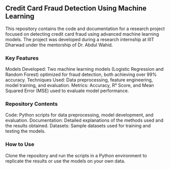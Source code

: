  ## Credit Card Fraud Detection Using Machine Learning
This repository contains the code and documentation for a research project focused on detecting credit card fraud using advanced machine learning models.
The project was developed during a research internship at IIIT Dharwad under the mentorship of Dr. Abdul Wahid.

### Key Features
Models Developed: Two machine learning models (Logistic Regression and Random Forest) optimized for fraud detection, both achieving over 99% accuracy.
Techniques Used: Data preprocessing, feature engineering, model training, and evaluation.
Metrics: Accuracy, R² Score, and Mean Squared Error (MSE) used to evaluate model performance.
### Repository Contents
Code: Python scripts for data preprocessing, model development, and evaluation.
Documentation: Detailed explanations of the methods used and the results obtained.
Datasets: Sample datasets used for training and testing the models.
### How to Use
Clone the repository and run the scripts in a Python environment to replicate the results or use the models on your own data.
